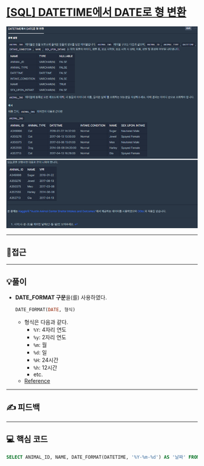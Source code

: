 # [[SQL] DATETIME에서 DATE로 형 변환](https://programmers.co.kr/learn/courses/30/lessons/59414(DATETIME))

![](imgs/1.PNG)
![](imgs/2.PNG)
___
## 🤔접근
___
## 💡풀이
- <b>DATE_FORMAT 구문</b>을(를) 사용하였다.
	```sql
	DATE_FORMAT(DATE, 형식)
	```
	- 형식은 다음과 같다.
		- `%Y`: 4자리 연도
		- `%y`: 2자리 연도
		- `%m`: 월
		- `%d`: 일
		- `%H`: 24시간
		- `%h`: 12시간
		- etc.
	- [Reference](https://www.w3schools.com/sql/func_mysql_date_format.asp)
___
## ✍ 피드백
___
## 💻 핵심 코드
```sql
SELECT ANIMAL_ID, NAME, DATE_FORMAT(DATETIME, '%Y-%m-%d') AS '날짜' FROM ANIMAL_INS
```